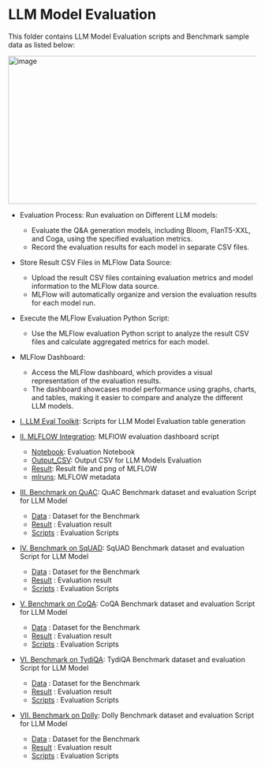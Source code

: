 # LLM Model Evaluation

This folder contains LLM Model Evaluation scripts and Benchmark sample data as listed below:


<img src="https://github.com/EnterpriseLLM/SuperKnowa/assets/112084296/23766e0c-a39c-4139-ad78-a7c9ad2420cf" alt="image" width="700" height="300">

- Evaluation Process: Run evaluation on Different LLM models:
   - Evaluate the Q&A generation models, including Bloom, FlanT5-XXL, and Coga, using the specified evaluation metrics.
   - Record the evaluation results for each model in separate CSV files.
- Store Result CSV Files in MLFlow Data Source:
   - Upload the result CSV files containing evaluation metrics and model information to the MLFlow data source.
   - MLFlow will automatically organize and version the evaluation results for each model run.
- Execute the MLFlow Evaluation Python Script:
   - Use the MLFlow evaluation Python script to analyze the result CSV files and calculate aggregated metrics for each model.
- MLFlow Dashboard:
   - Access the MLFlow dashboard, which provides a visual representation of the evaluation results.
   - The dashboard showcases model performance using graphs, charts, and tables, making it easier to compare and analyze the different LLM models.




- [I. LLM Eval Toolkit](I.%20LLM%20Eval%20Toolkit): Scripts for LLM Model Evaluation table generation
- [II. MLFLOW Integration](II.%20MLFLOW%20Integration): MLFlOW evaluation dashboard script
   - [Notebook](II.%20MLFLOW%20Integration/Notebook): Evaluation Notebook
   - [Output_CSV](II.%20MLFLOW%20Integration/Output_CSV): Output CSV for LLM Models Evaluation
   - [Result](II.%20MLFLOW%20Integration/Result): Result file and png of MLFLOW
   - [mlruns](II.%20MLFLOW%20Integration/mlruns): MLFLOW metadata 
- [III. Benchmark on QuAC](III.%20Benchmark%20on%20QuAC): QuAC Benchmark dataset and evaluation Script for LLM Model
   - [Data](III.%20Benchmark%20on%20QuAC/Data) : Dataset for the Benchmark 
   - [Result](III.%20Benchmark%20on%20QuAC/Result) : Evaluation result 
   - [Scripts](III.%20Benchmark%20on%20QuAC/Scripts) : Evaluation Scripts 
- [IV. Benchmark on SqUAD](IV.%20Benchmark%20on%20SqUAD): SqUAD Benchmark dataset and evaluation Script for LLM Model
   - [Data](IV.%20Benchmark%20on%20SqUAD/Data) : Dataset for the Benchmark 
   - [Result](IV.%20Benchmark%20on%20SqUAD/Result) : Evaluation result 
   - [Scripts](IV.%20Benchmark%20on%20SqUAD/Scripts) : Evaluation Scripts 
- [V. Benchmark on CoQA](V.%20Benchmark%20on%20CoQA): CoQA Benchmark dataset and evaluation Script for LLM Model
   - [Data](V.%20Benchmark%20on%20CoQA/Data) : Dataset for the Benchmark 
   - [Result](V.%20Benchmark%20on%20CoQA/Result) : Evaluation result 
   - [Scripts](V.%20Benchmark%20on%20CoQA/Scripts) : Evaluation Scripts 
- [VI. Benchmark on TydiQA](VI.%20Benchmark%20on%20TydiQA): TydiQA Benchmark dataset and evaluation Script for LLM Model
   - [Data](VI.%20Benchmark%20on%20TydiQA/Data) : Dataset for the Benchmark 
   - [Result](VI.%20Benchmark%20on%20TydiQA/Result) : Evaluation result 
   - [Scripts](VI.%20Benchmark%20on%20TydiQA/Scripts) : Evaluation Scripts 
- [VII. Benchmark on Dolly](VII.%20Benchmark%20on%20Dolly): Dolly Benchmark dataset and evaluation Script for LLM Model
   - [Data](Data) : Dataset for the Benchmark 
   - [Result](Result) : Evaluation result 
   - [Scripts](Scripts) : Evaluation Scripts 
